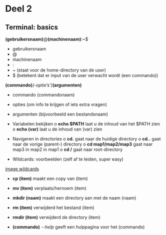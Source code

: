 # Deel 2
## Terminal: basics

**(gebruikersnaam)**@**(machinenaam)**:~$

-	gebruikersnaam
-	@
-	machinenaam
-	:
-	~ (staat voor de home-directory van de user)
-	$ (betekent dat er input van de user verwacht wordt (een commando))

**(commando)**_(-optie’s’)_**(argumenten)**

-	commando (commandonaam)
-	opties (om info te krijgen of iets extra vragen)
-	argumenten (bijvoorbeeld een bestandsnaam)

-	Variabelen bekijken
o	**echo $PATH** laat u de inhoud van het $PATH zien
o	**echo (var)** laat u de inhoud van (var) zien
-	Navigeren in directories
o	**cd.** gaat naar de huidige directory
o	**cd..** gaat naar de vorige (parent-) directory
o	**cd map1/map2/map3** gaat naar map3 in map2 in map1
o	**cd /** gaat naar root-directory
-	Wildcards: voorbeelden (zelf af te leiden, super easy)

 [image wildcards](/afb/wildcards.png)

-	**cp (item)** maakt een copy van (item)
-	**mv (item)** verplaats/hernoem (item)
-	**mkdir (naam)** maakt een directory aan met de naam (naam)
-	**rm (item)** verwijderd het bestand (item)
-	**rmdir (item)** verwijderd de directory (item)

-	**(commando)** _--help_ geeft een hulppagina voor het (commando) 

